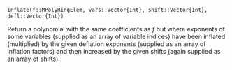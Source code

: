 ```
inflate(f::MPolyRingElem, vars::Vector{Int}, shift::Vector{Int}, defl::Vector{Int})
```

Return a polynomial with the same coefficients as $f$ but where exponents of some variables (supplied as an array of variable indices) have been inflated (multiplied) by the given deflation exponents (supplied as an array of inflation factors) and then increased by the given shifts (again supplied as an array of shifts).
